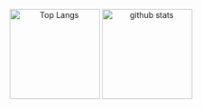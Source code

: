 <!-- ### Hi there 👋 -->

<p align="center"> 
  <img alt="Top Langs" height="160px" src="https://github-readme-stats.vercel.app/api/top-langs/?username=medamayakii&layout=compact&count_private=true&show_icons=true&theme=tokyonight&hide=jupyter%20notebook" />
  <img alt="github stats" height="160px" src="https://github-readme-stats.vercel.app/api?username=medamayakii&count_private=true&show_icons=true&show_icons=true&theme=tokyonight" />
</p>

<!--
**medamayakii/medamayakii** is a ✨ _special_ ✨ repository because its `README.md` (this file) appears on your GitHub profile.

Here are some ideas to get you started:

- 🔭 I’m currently working on ...
- 🌱 I’m currently learning ...
- 👯 I’m looking to collaborate on ...
- 🤔 I’m looking for help with ...
- 💬 Ask me about ...
- 📫 How to reach me: ...
- 😄 Pronouns: ...
- ⚡ Fun fact: ...
-->
